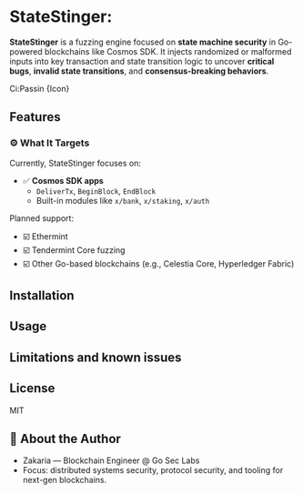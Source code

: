 # StateStinger: 
**StateStinger** is a fuzzing engine focused on **state machine security** in Go-powered blockchains like Cosmos SDK. It injects randomized or malformed inputs into key transaction and state transition logic to uncover **critical bugs**, **invalid state transitions**, and **consensus-breaking behaviors**.


Ci:Passin {Icon}

## Features 

### ⚙️ What It Targets

Currently, StateStinger focuses on:

- ✅ **Cosmos SDK apps**
  - `DeliverTx`, `BeginBlock`, `EndBlock`
  - Built-in modules like `x/bank`, `x/staking`, `x/auth`

Planned support:
- ☑️ Ethermint
- ☑️ Tendermint Core fuzzing
- ☑️ Other Go-based blockchains (e.g., Celestia Core, Hyperledger Fabric)


## Installation

## Usage 

## Limitations and known issues

## License
MIT

## 🧠 About the Author
- Zakaria — Blockchain Engineer @ Go Sec Labs
- Focus: distributed systems security, protocol security, and tooling for next-gen blockchains.
